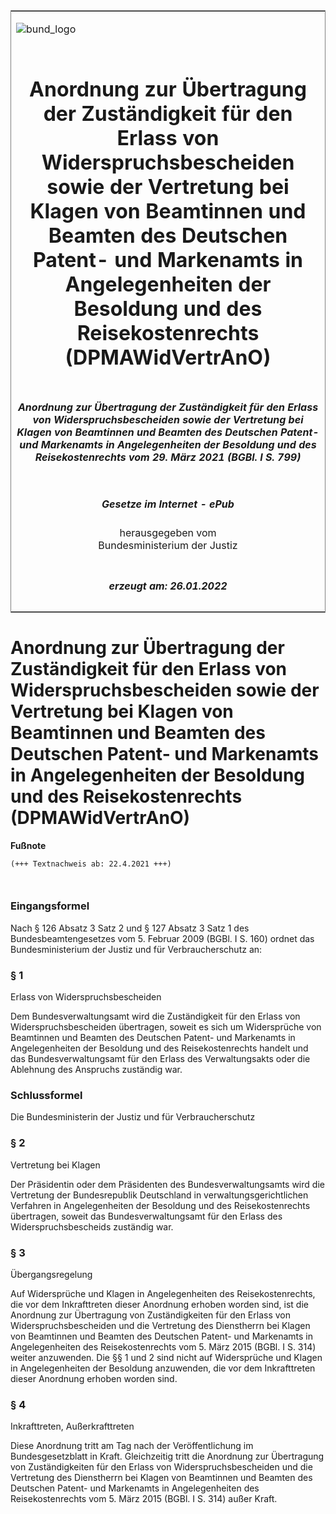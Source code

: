 <span id="DECKBLATT.html"></span>

<table border="0" frame="border" width="100%">

<tr valign="top">

<td align="left">

![bund\_logo](BfJ_2021_Web_de_de.gif)

</td>

<td align="right">

 

</td>

</tr>

<tr align="center" valign="middle">

<td colspan="2">

# Anordnung zur Übertragung der Zuständigkeit für den Erlass von Widerspruchsbescheiden sowie der Vertretung bei Klagen von Beamtinnen und Beamten des Deutschen Patent- und Markenamts in Angelegenheiten der Besoldung und des Reisekostenrechts (DPMAWidVertrAnO)

</td>

</tr>

<tr align="center" valign="middle">

<td colspan="2">

##### Anordnung zur Übertragung der Zuständigkeit für den Erlass von Widerspruchsbescheiden sowie der Vertretung bei Klagen von Beamtinnen und Beamten des Deutschen Patent- und Markenamts in Angelegenheiten der Besoldung und des Reisekostenrechts vom 29. März 2021 (BGBl. I S. 799)

</td>

</tr>

<tr align="center" valign="middle">

<td colspan="2">

  
  

##### Gesetze im Internet - ePub  
  
herausgegeben vom  
Bundesministerium der Justiz

</td>

</tr>

<tr align="center" valign="bottom">

<td colspan="2">

  
  

##### erzeugt am: 26.01.2022

</td>

</tr>

</table>

<span id="BJNR079900021.html"></span>

# Anordnung zur Übertragung der Zuständigkeit für den Erlass von Widerspruchsbescheiden sowie der Vertretung bei Klagen von Beamtinnen und Beamten des Deutschen Patent- und Markenamts in Angelegenheiten der Besoldung und des Reisekostenrechts (DPMAWidVertrAnO)

<div>

  
**Fußnote**

<div class="jnhtml">

<div>

<div class="jurAbsatz">

  

``` 
(+++ Textnachweis ab: 22.4.2021 +++)

 
```

</div>

</div>

</div>

</div>

<span id="BJNR079900021BJNE000100000.html"></span>

### Eingangsformel  

<div>

<div class="jnhtml">

<div>

<div class="jurAbsatz">

Nach § 126 Absatz 3 Satz 2 und § 127 Absatz 3 Satz 1 des
Bundesbeamtengesetzes vom 5. Februar 2009 (BGBl. I S. 160) ordnet das
Bundesministerium der Justiz und für Verbraucherschutz an:

</div>

</div>

</div>

</div>

<span id="BJNR079900021BJNE000200000.html"></span>

### § 1  
Erlass von Widerspruchsbescheiden

<div>

<div class="jnhtml">

<div>

<div class="jurAbsatz">

Dem Bundesverwaltungsamt wird die Zuständigkeit für den Erlass von
Widerspruchsbescheiden übertragen, soweit es sich um Widersprüche von
Beamtinnen und Beamten des Deutschen Patent- und Markenamts in
Angelegenheiten der Besoldung und des Reisekostenrechts handelt und das
Bundesverwaltungsamt für den Erlass des Verwaltungsakts oder die
Ablehnung des Anspruchs zuständig war.

</div>

</div>

</div>

</div>

<span id="BJNR079900021BJNE000600000.html"></span>

### Schlussformel  

<div>

<div class="jnhtml">

<div>

<div class="jurAbsatz">

<span class="SP">Die Bundesministerin der Justiz und für
Verbraucherschutz</span>

</div>

</div>

</div>

</div>

<span id="BJNR079900021BJNE000300000.html"></span>

### § 2  
Vertretung bei Klagen

<div>

<div class="jnhtml">

<div>

<div class="jurAbsatz">

Der Präsidentin oder dem Präsidenten des Bundesverwaltungsamts wird die
Vertretung der Bundesrepublik Deutschland in verwaltungsgerichtlichen
Verfahren in Angelegenheiten der Besoldung und des Reisekostenrechts
übertragen, soweit das Bundesverwaltungsamt für den Erlass des
Widerspruchsbescheids zuständig war.

</div>

</div>

</div>

</div>

<span id="BJNR079900021BJNE000400000.html"></span>

### § 3  
Übergangsregelung

<div>

<div class="jnhtml">

<div>

<div class="jurAbsatz">

Auf Widersprüche und Klagen in Angelegenheiten des Reisekostenrechts,
die vor dem Inkrafttreten dieser Anordnung erhoben worden sind, ist die
Anordnung zur Übertragung von Zuständigkeiten für den Erlass von
Widerspruchsbescheiden und die Vertretung des Dienstherrn bei Klagen von
Beamtinnen und Beamten des Deutschen Patent- und Markenamts in
Angelegenheiten des Reisekostenrechts vom 5. März 2015 (BGBl. I S. 314)
weiter anzuwenden. Die §§ 1 und 2 sind nicht auf Widersprüche und Klagen
in Angelegenheiten der Besoldung anzuwenden, die vor dem Inkrafttreten
dieser Anordnung erhoben worden sind.

</div>

</div>

</div>

</div>

<span id="BJNR079900021BJNE000500000.html"></span>

### § 4  
Inkrafttreten, Außerkrafttreten

<div>

<div class="jnhtml">

<div>

<div class="jurAbsatz">

Diese Anordnung tritt am Tag nach der Veröffentlichung im
Bundesgesetzblatt in Kraft. Gleichzeitig tritt die Anordnung zur
Übertragung von Zuständigkeiten für den Erlass von
Widerspruchsbescheiden und die Vertretung des Dienstherrn bei Klagen von
Beamtinnen und Beamten des Deutschen Patent- und Markenamts in
Angelegenheiten des Reisekostenrechts vom 5. März 2015 (BGBl. I S. 314)
außer Kraft.

</div>

</div>

</div>

</div>
